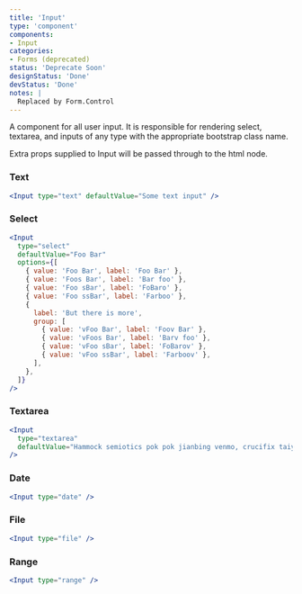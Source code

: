 ```yaml
---
title: 'Input'
type: 'component'
components:
- Input
categories:
- Forms (deprecated)
status: 'Deprecate Soon'
designStatus: 'Done'
devStatus: 'Done'
notes: |
  Replaced by Form.Control
---
```


A component for all user input. It is responsible for rendering select, textarea, and inputs of any type with the appropriate bootstrap class name.

Extra props supplied to Input will be passed through to the html node.

### Text

```jsx live
<Input type="text" defaultValue="Some text input" />
```

### Select

```jsx live
<Input
  type="select"
  defaultValue="Foo Bar"
  options={[
    { value: 'Foo Bar', label: 'Foo Bar' },
    { value: 'Foos Bar', label: 'Bar foo' },
    { value: 'Foo sBar', label: 'FoBaro' },
    { value: 'Foo ssBar', label: 'Farboo' },
    {
      label: 'But there is more',
      group: [
        { value: 'vFoo Bar', label: 'Foov Bar' },
        { value: 'vFoos Bar', label: 'Barv foo' },
        { value: 'vFoo sBar', label: 'FoBarov' },
        { value: 'vFoo ssBar', label: 'Farboov' },
      ],
    },
  ]}
/>
```

### Textarea

```jsx live
<Input
  type="textarea"
  defaultValue="Hammock semiotics pok pok jianbing venmo, crucifix taiyaki stumptown irony ennui knausgaard bitters synth slow-carb iPhone."
/>
```

### Date

```jsx live
<Input type="date" />
```

### File

```jsx live
<Input type="file" />
```

### Range

```jsx live
<Input type="range" />
```
